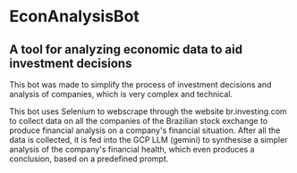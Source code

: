 # EconAnalysisBot
## A tool for analyzing economic data to aid investment decisions

This bot was made to simplify the process of investment decisions and analysis of companies, which is very complex and technical.

This bot uses Selenium to webscrape through the website br.investing.com to collect data on all the companies of the Brazilian stock exchange to produce financial analysis on a company's financial situation.
After all the data is collected, it is fed into the GCP LLM (gemini) to synthesise a simpler analysis of the company's financial health, which even produces a conclusion, based on a predefined prompt.
